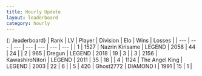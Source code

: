 ```yaml
---
title: Hourly Update
layout: leaderboard
category: hourly
---
```


{: .leaderboard}
| Rank | LV | Player | Division | Elo | Wins | Losses |
| --- | --- | --- | --- | --- | --- | --- |
| <span data-change="0">1</span> | 1527 | <span title="ID: 315148">Nazrin Kirisame</span> | LEGEND | <span data-change="0">2058</span> | <span data-change="0">44</span> | <span data-change="0">24</span> |
| <span data-change="0">2</span> | 965 | <span title="ID: 337810">Dregun</span> | LEGEND | <span data-change="0">2018</span> | <span data-change="0">19</span> | <span data-change="0">3</span> |
| <span data-change="0">3</span> | 2156 | <span title="ID: 164871">KawashiroNitori</span> | LEGEND | <span data-change="0">2011</span> | <span data-change="0">35</span> | <span data-change="0">18</span> |
| <span data-change="0">4</span> | 1124 | <span title="ID: 547162">The Angel King</span> | LEGEND | <span data-change="0">2003</span> | <span data-change="0">22</span> | <span data-change="0">6</span> |
| <span data-change="0">5</span> | 420 | <span title="ID: 336637">Ghost2772</span> | DIAMOND I | <span data-change="0">1991</span> | <span data-change="0">15</span> | <span data-change="0">1</span> |